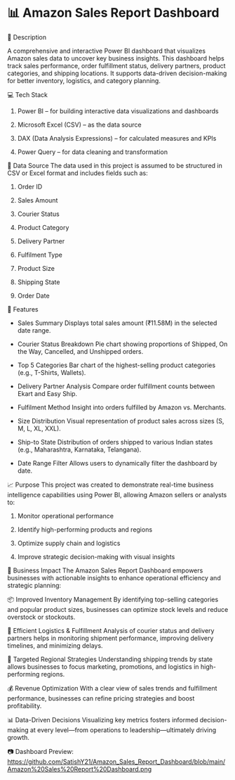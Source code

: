 # 📊 Amazon Sales Report Dashboard
📝 Description

A comprehensive and interactive Power BI dashboard that visualizes Amazon sales data to uncover key business insights. This dashboard helps track sales performance, order fulfillment status, delivery partners, product categories, and shipping locations. It supports data-driven decision-making for better inventory, logistics, and category planning.

💻 Tech Stack
1. Power BI – for building interactive data visualizations and dashboards

2. Microsoft Excel (CSV) – as the data source

3. DAX (Data Analysis Expressions) – for calculated measures and KPIs

4. Power Query – for data cleaning and transformation

📂 Data Source
The data used in this project is assumed to be structured in CSV or Excel format and includes fields such as:

1. Order ID

2. Sales Amount

3. Courier Status

4. Product Category

5. Delivery Partner

6. Fulfilment Type

7. Product Size

8. Shipping State

9. Order Date

🚀 Features
* Sales Summary
  Displays total sales amount (₹11.58M) in the selected date range.

* Courier Status Breakdown
  Pie chart showing proportions of Shipped, On the Way, Cancelled, and Unshipped orders.

* Top 5 Categories
  Bar chart of the highest-selling product categories (e.g., T-Shirts, Wallets).

* Delivery Partner Analysis
  Compare order fulfillment counts between Ekart and Easy Ship.

* Fulfilment Method
  Insight into orders fulfilled by Amazon vs. Merchants.

* Size Distribution
  Visual representation of product sales across sizes (S, M, L, XL, XXL).

* Ship-to State
  Distribution of orders shipped to various Indian states (e.g., Maharashtra, Karnataka, Telangana).

* Date Range Filter
  Allows users to dynamically filter the dashboard by date.

📈 Purpose
This project was created to demonstrate real-time business intelligence capabilities using Power BI, allowing Amazon sellers or analysts to:

1. Monitor operational performance

2. Identify high-performing products and regions

3. Optimize supply chain and logistics

4. Improve strategic decision-making with visual insights

📌 Business Impact
The Amazon Sales Report Dashboard empowers businesses with actionable insights to enhance operational efficiency and strategic planning:

📦 Improved Inventory Management
By identifying top-selling categories and popular product sizes, businesses can optimize stock levels and reduce overstock or stockouts.

🚚 Efficient Logistics & Fulfillment
Analysis of courier status and delivery partners helps in monitoring shipment performance, improving delivery timelines, and minimizing delays.

📍 Targeted Regional Strategies
Understanding shipping trends by state allows businesses to focus marketing, promotions, and logistics in high-performing regions.

💰 Revenue Optimization
With a clear view of sales trends and fulfillment performance, businesses can refine pricing strategies and boost profitability.

📊 Data-Driven Decisions
Visualizing key metrics fosters informed decision-making at every level—from operations to leadership—ultimately driving growth.

📷 Dashboard Preview:
https://github.com/SatishY21/Amazon_Sales_Report_Dashboard/blob/main/Amazon%20Sales%20Report%20Dashboard.png



